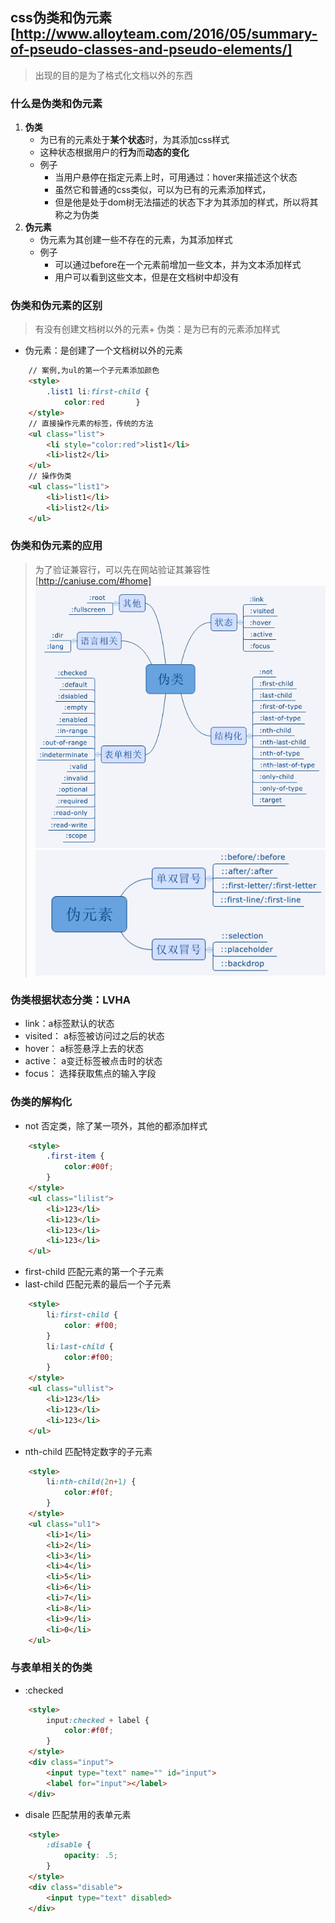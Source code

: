 ## css伪类和伪元素[http://www.alloyteam.com/2016/05/summary-of-pseudo-classes-and-pseudo-elements/]
> 出现的目的是为了格式化文档以外的东西

### 什么是伪类和伪元素
1. **伪类**
	+ 为已有的元素处于**某个状态**时，为其添加css样式
	+ 这种状态根据用户的**行为**而**动态的变化**
	+ 例子
		- 当用户悬停在指定元素上时，可用通过：hover来描述这个状态
		- 虽然它和普通的css类似，可以为已有的元素添加样式，
		- 但是他是处于dom树无法描述的状态下才为其添加的样式，所以将其称之为伪类
2. **伪元素**
	+ 伪元素为其创建一些不存在的元素，为其添加样式
	+ 例子
		- 可以通过before在一个元素前增加一些文本，并为文本添加样式
		- 用户可以看到这些文本，但是在文档树中却没有

### 伪类和伪元素的区别
> 有没有创建文档树以外的元素+ 伪类：是为已有的元素添加样式
+ 伪元素：是创建了一个文档树以外的元素

```html
	// 案例,为ul的第一个子元素添加颜色
	<style>
		.list1 li:first-child {
			color:red		}
	</style>
	// 直接操作元素的标签，传统的方法
	<ul class="list">
		<li style="color:red">list1</li>
		<li>list2</li>
	</ul>
	// 操作伪类
	<ul class="list1">
		<li>list1</li>
		<li>list2</li>
	</ul>
```

### 伪类和伪元素的应用
> 为了验证兼容行，可以先在网站验证其兼容性	[http://caniuse.com/#home]
![](../../image/pseduo-class/pseduo.png)
![](../../image/pseduo-class/pseduo-class.png)

### 伪类根据状态分类：LVHA
+ link：a标签默认的状态
+ visited： a标签被访问过之后的状态
+ hover： a标签悬浮上去的状态
+ active： a变迁标签被点击时的状态
+ focus： 选择获取焦点的输入字段


### 伪类的解构化
+ not 否定类，除了某一项外，其他的都添加样式

```html
	<style>
		.first-item {
			color:#00f;
		}
	</style>
	<ul class="lilist">
		<li>123</li>
		<li>123</li>
		<li>123</li>
		<li>123</li>
	</ul>
```

+ first-child 匹配元素的第一个子元素
+ last-child 匹配元素的最后一个子元素

```html
	<style>
		li:first-child {
			color: #f00;
		}
		li:last-child {
			color:#f00;
		}
	</style>
	<ul class="ullist">
		<li>123</li>
		<li>123</li>
		<li>123</li>
	</ul>
```

+ nth-child 匹配特定数字的子元素

```html
	<style>
		li:nth-child(2n+1) {
			color:#f0f;
		}
	</style>
	<ul class="ul1">
		<li>1</li>
		<li>2</li>
		<li>3</li>
		<li>4</li>
		<li>5</li>
		<li>6</li>
		<li>7</li>
		<li>8</li>
		<li>9</li>
		<li>0</li>
	</ul>
```

### 与表单相关的伪类
+ :checked

```html
	<style>
		input:checked + label {
			color:#f0f;
		}
	</style>
	<div class="input">
		<input type="text" name="" id="input">
		<label for="input"></label>
	</div>
```

+ disale 匹配禁用的表单元素

```html
	<style>
		:disable {
			opacity: .5;
		}
	</style>
	<div class="disable">
		<input type="text" disabled>
	</div>
```




























